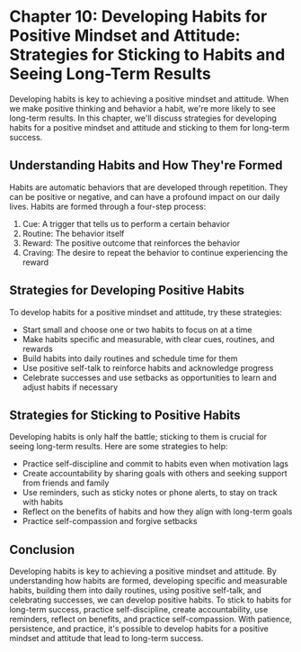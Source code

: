 Chapter 10: Developing Habits for Positive Mindset and Attitude: Strategies for Sticking to Habits and Seeing Long-Term Results
===============================================================================================================================

Developing habits is key to achieving a positive mindset and attitude. When we make positive thinking and behavior a habit, we're more likely to see long-term results. In this chapter, we'll discuss strategies for developing habits for a positive mindset and attitude and sticking to them for long-term success.

Understanding Habits and How They're Formed
-------------------------------------------

Habits are automatic behaviors that are developed through repetition. They can be positive or negative, and can have a profound impact on our daily lives. Habits are formed through a four-step process:

1. Cue: A trigger that tells us to perform a certain behavior
2. Routine: The behavior itself
3. Reward: The positive outcome that reinforces the behavior
4. Craving: The desire to repeat the behavior to continue experiencing the reward

Strategies for Developing Positive Habits
-----------------------------------------

To develop habits for a positive mindset and attitude, try these strategies:

* Start small and choose one or two habits to focus on at a time
* Make habits specific and measurable, with clear cues, routines, and rewards
* Build habits into daily routines and schedule time for them
* Use positive self-talk to reinforce habits and acknowledge progress
* Celebrate successes and use setbacks as opportunities to learn and adjust habits if necessary

Strategies for Sticking to Positive Habits
------------------------------------------

Developing habits is only half the battle; sticking to them is crucial for seeing long-term results. Here are some strategies to help:

* Practice self-discipline and commit to habits even when motivation lags
* Create accountability by sharing goals with others and seeking support from friends and family
* Use reminders, such as sticky notes or phone alerts, to stay on track with habits
* Reflect on the benefits of habits and how they align with long-term goals
* Practice self-compassion and forgive setbacks

Conclusion
----------

Developing habits is key to achieving a positive mindset and attitude. By understanding how habits are formed, developing specific and measurable habits, building them into daily routines, using positive self-talk, and celebrating successes, we can develop positive habits. To stick to habits for long-term success, practice self-discipline, create accountability, use reminders, reflect on benefits, and practice self-compassion. With patience, persistence, and practice, it's possible to develop habits for a positive mindset and attitude that lead to long-term success.

